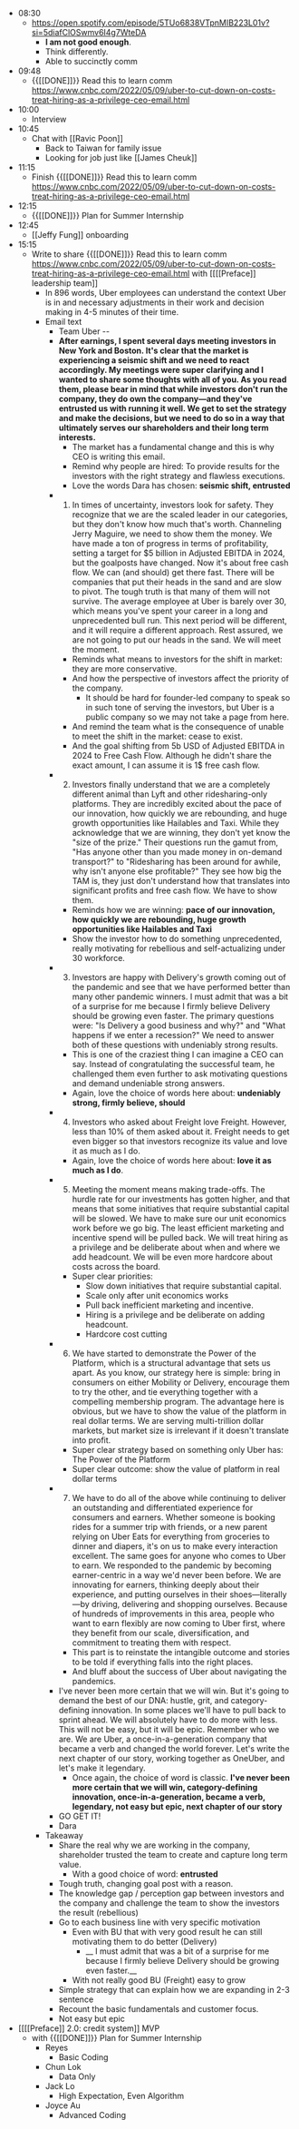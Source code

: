 - 08:30
    - https://open.spotify.com/episode/5TUo6838VTpnMIB223L01v?si=5diafClOSwmv6I4g7WteDA
        - __I am not good enough__.
        - Think differently.
        - Able to succinctly comm
- 09:48
    - {{[[DONE]]}}  Read this to learn comm https://www.cnbc.com/2022/05/09/uber-to-cut-down-on-costs-treat-hiring-as-a-privilege-ceo-email.html
- 10:00
    - Interview
- 10:45
    - Chat with [[Ravic Poon]]
        - Back to Taiwan for family issue
        - Looking for job just like [[James Cheuk]]
- 11:15
    - Finish {{[[DONE]]}}  Read this to learn comm https://www.cnbc.com/2022/05/09/uber-to-cut-down-on-costs-treat-hiring-as-a-privilege-ceo-email.html
- 12:15
    - {{[[DONE]]}}  Plan for Summer Internship
- 12:45
    - [[Jeffy Fung]] onboarding
- 15:15
    - Write to share {{[[DONE]]}}  Read this to learn comm https://www.cnbc.com/2022/05/09/uber-to-cut-down-on-costs-treat-hiring-as-a-privilege-ceo-email.html with [[[[Preface]] leadership team]]
        - In 896 words, Uber employees can understand the context Uber is in and necessary adjustments in their work and decision making in 4-5 minutes of their time.
        - Email text
            - Team Uber --
            - __After earnings, I spent several days meeting investors in New York and Boston. It's clear that the market is experiencing a seismic shift and we need to react accordingly. My meetings were super clarifying and I wanted to share some thoughts with all of you. As you read them, please bear in mind that while investors don't run the company, they do own the company—and they've entrusted us with running it well. We get to set the strategy and make the decisions, but we need to do so in a way that ultimately serves our shareholders and their long term interests.__
                - The market has a fundamental change and this is why CEO is writing this email.
                - Remind why people are hired: To provide results for the investors with the right strategy and flawless executions.
                - Love the words Dara has chosen: __seismic shift, entrusted__
            - 1. In times of uncertainty, investors look for safety. They recognize that we are the scaled leader in our categories, but they don't know how much that's worth. Channeling Jerry Maguire, we need to show them the money. We have made a ton of progress in terms of profitability, setting a target for $5 billion in Adjusted EBITDA in 2024, but the goalposts have changed. Now it's about free cash flow. We can (and should) get there fast. There will be companies that put their heads in the sand and are slow to pivot. The tough truth is that many of them will not survive. The average employee at Uber is barely over 30, which means you've spent your career in a long and unprecedented bull run. This next period will be different, and it will require a different approach. Rest assured, we are not going to put our heads in the sand. We will meet the moment.
                - Reminds what means to investors for the shift in market: they are more conservative.
                - And how the perspective of investors affect the priority of the company.
                    - It should be hard for founder-led company to speak so in such tone of serving the investors, but Uber is a public company so we may not take a page from here.
                - And remind the team what is the consequence of unable to meet the shift in the market: cease to exist.
                - And the goal shifting from 5b USD of Adjusted EBITDA in 2024 to Free Cash Flow. Although he didn't share the exact amount, I can assume it is 1$ free cash flow.
            - 2. Investors finally understand that we are a completely different animal than Lyft and other ridesharing-only platforms. They are incredibly excited about the pace of our innovation, how quickly we are rebounding, and huge growth opportunities like Hailables and Taxi. While they acknowledge that we are winning, they don't yet know the "size of the prize." Their questions run the gamut from, "Has anyone other than you made money in on-demand transport?" to "Ridesharing has been around for awhile, why isn't anyone else profitable?" They see how big the TAM is, they just don't understand how that translates into significant profits and free cash flow. We have to show them.
                - Reminds how we are winning: __pace of our innovation, how quickly we are rebounding, huge growth opportunities like Hailables and Taxi__
                - Show the investor how to do something unprecedented, really motivating for rebellious and self-actualizing under 30 workforce.
            - 3. Investors are happy with Delivery's growth coming out of the pandemic and see that we have performed better than many other pandemic winners. I must admit that was a bit of a surprise for me because I firmly believe Delivery should be growing even faster. The primary questions were: "Is Delivery a good business and why?" and "What happens if we enter a recession?" We need to answer both of these questions with undeniably strong results.
                - This is one of the craziest thing I can imagine a CEO can say. Instead of congratulating the successful team, he challenged them even further to ask motivating questions and demand undeniable strong answers.
                - Again, love the choice of words here about: __undeniably strong, firmly believe, should__
            - 4. Investors who asked about Freight love Freight. However, less than 10% of them asked about it. Freight needs to get even bigger so that investors recognize its value and love it as much as I do.
                - Again, love the choice of words here about: __love it as much as I do__.
            - 5. Meeting the moment means making trade-offs. The hurdle rate for our investments has gotten higher, and that means that some initiatives that require substantial capital will be slowed. We have to make sure our unit economics work before we go big. The least efficient marketing and incentive spend will be pulled back. We will treat hiring as a privilege and be deliberate about when and where we add headcount. We will be even more hardcore about costs across the board.
                - Super clear priorities:
                    - Slow down initiatives that require substantial capital.
                    - Scale only after unit economics works
                    - Pull back inefficient marketing and incentive.
                    - Hiring is a privilege and be deliberate on adding headcount.
                    - Hardcore cost cutting
            - 6. We have started to demonstrate the Power of the Platform, which is a structural advantage that sets us apart. As you know, our strategy here is simple: bring in consumers on either Mobility or Delivery, encourage them to try the other, and tie everything together with a compelling membership program. The advantage here is obvious, but we have to show the value of the platform in real dollar terms. We are serving multi-trillion dollar markets, but market size is irrelevant if it doesn't translate into profit.
                - Super clear strategy based on something only Uber has: The Power of the Platform
                - Super clear outcome: show the value of platform in real dollar terms
            - 7. We have to do all of the above while continuing to deliver an outstanding and differentiated experience for consumers and earners. Whether someone is booking rides for a summer trip with friends, or a new parent relying on Uber Eats for everything from groceries to dinner and diapers, it's on us to make every interaction excellent. The same goes for anyone who comes to Uber to earn. We responded to the pandemic by becoming earner-centric in a way we'd never been before. We are innovating for earners, thinking deeply about their experience, and putting ourselves in their shoes—literally—by driving, delivering and shopping ourselves. Because of hundreds of improvements in this area, people who want to earn flexibly are now coming to Uber first, where they benefit from our scale, diversification, and commitment to treating them with respect.
                - This part is to reinstate the intangible outcome and stories to be told if everything falls into the right places.
                - And bluff about the success of Uber about navigating the pandemics.
            - I've never been more certain that we will win. But it's going to demand the best of our DNA: hustle, grit, and category-defining innovation. In some places we'll have to pull back to sprint ahead. We will absolutely have to do more with less. This will not be easy, but it will be epic. Remember who we are. We are Uber, a once-in-a-generation company that became a verb and changed the world forever. Let's write the next chapter of our story, working together as OneUber, and let's make it legendary.
                - Once again, the choice of word is classic. __I've never been more certain that we will win, category-defining innovation, once-in-a-generation, became a verb, legendary, not easy but epic, next chapter of our story__
            - GO GET IT!
            - Dara
        - Takeaway
            - Share the real why we are working in the company, shareholder trusted the team to create and capture long term value.
                - With a good choice of word: __entrusted__
            - Tough truth, changing goal post with a reason.
            - The knowledge gap / perception gap between investors and the company and challenge the team to show the investors the result (rebellious)
            - Go to each business line with very specific motivation
                - Even with BU that with very good result he can still motivating them to do better (Delivery)
                    - __ I must admit that was a bit of a surprise for me because I firmly believe Delivery should be growing even faster.__
                -  With not really good BU (Freight) easy to grow
            - Simple strategy that can explain how we are expanding in 2-3 sentence
            - Recount the basic fundamentals and customer focus.
            - Not easy but epic
- [[[[Preface]] 2.0: credit system]] MVP
    - with {{[[DONE]]}}  Plan for Summer Internship
        - Reyes
            - Basic Coding
        - Chun Lok
            - Data Only
        - Jack Lo
            - High Expectation, Even Algorithm
        - Joyce Au
            - Advanced Coding
